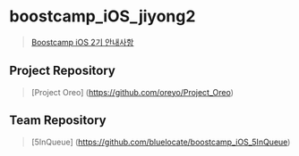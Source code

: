 # boostcamp_iOS_jiyong2

> [Boostcamp iOS 2기 안내사항](https://github.com/connect-boostcamp/iOS_Notice)

## Project Repository
> [Project Oreo] (https://github.com/oreyo/Project_Oreo)

## Team Repository
> [5InQueue] (https://github.com/bluelocate/boostcamp_iOS_5InQueue)
